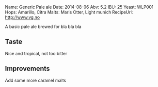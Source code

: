 Name: Generic Pale ale
Date: 2014-08-06
Abv: 5.2
IBU: 25
Yeast: WLP001
Hops: Amarillo, Citra
Malts: Maris Otter, Light munich
RecipeUrl: http://www.vg.no

A basic pale ale brewed for bla bla bla

## Taste

Nice and tropical, not too bitter

## Improvements

Add some more caramel malts

